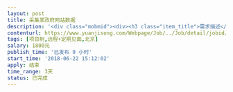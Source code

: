 ```yaml
---                
layout: post       
title: 采集某政府网站数据           
description: '<div class="mobmid"><div><h3 class="item_title">需求描述</h3><p>项目内容：采集某政府网站数据<br/> <br/>技能需求：希望拥有多年爬虫经验，能够应对常见反爬操作；使用python者更佳。<br/> <br/>合作方式：远程+定期见面.</p></div><!--info end--></div>'     
contenturl: https://www.yuanjisong.com/Webpage/Job/../Job/detail/jobid/101604      
tags: [项目制,远程+定期见面,北京]            
salary: 1800元          
publish_time: '已发布 9 小时'         
start_time: '2018-06-22 15:12:02'           
apply: 结束                   
time_range: 3天              
status: 已完成                  
---                 
```


